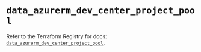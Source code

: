 # `data_azurerm_dev_center_project_pool`

Refer to the Terraform Registry for docs: [`data_azurerm_dev_center_project_pool`](https://registry.terraform.io/providers/hashicorp/azurerm/4.41.0/docs/data-sources/dev_center_project_pool).
